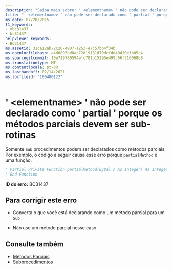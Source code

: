 ```yaml
---
description: "Saiba mais sobre: ' <elementname> ' não pode ser declarado como ' partial ' porque os métodos parciais devem ser sub-rotinas"
title: "' <elementname> ' não pode ser declarado como ' partial ' porque os métodos parciais devem ser sub-rotinas"
ms.date: 07/20/2015
f1_keywords:
- vbc31437
- bc31437
helpviewer_keywords:
- BC31437
ms.assetid: 31ca12ab-2c26-4907-a253-e7c57bb4f34b
ms.openlocfilehash: a4d0895bd0ae72d19181d70dcfdd404f0efb05c4
ms.sourcegitcommit: 10e719780594efc781b15295e499c66f316068b8
ms.translationtype: MT
ms.contentlocale: pt-BR
ms.lasthandoff: 02/14/2021
ms.locfileid: "100480122"
---
```

# <a name="elementname-cannot-be-declared-partial-because-partial-methods-must-be-subs"></a>' \<elementname> ' não pode ser declarado como ' partial ' porque os métodos parciais devem ser sub-rotinas

Somente `Sub` procedimentos podem ser declarados como métodos parciais. Por exemplo, o código a seguir causa esse erro porque `partialMethod` é uma função.  
  
```vb  
' Partial Private Function partialMethod(ByVal n As Integer) As Integer  
' End Function  
```  
  
 **ID do erro:** BC31437  
  
## <a name="to-correct-this-error"></a>Para corrigir este erro  
  
- Converta o que você está declarando como um método parcial para um `Sub` .  
  
- Não use um método parcial nesse caso.  
  
## <a name="see-also"></a>Consulte também

- [Métodos Parciais](../programming-guide/language-features/procedures/partial-methods.md)
- [Subprocedimentos](../programming-guide/language-features/procedures/sub-procedures.md)

